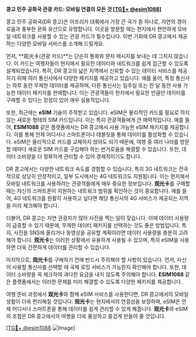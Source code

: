 **콩고 민주 공화국 관광 카드: 모바일 연결의 모든 것 [[TG💪+ @esim1088](https://t.me/s/esim1088)]**

콩고 민주 공화국(DR 콩고)은 아프리카 대륙에서 가장 큰 국가 중 하나로, 자연의 경이로움과 풍부한 문화 유산으로 유명합니다. 이곳을 방문할 때는 현지에서 편안하게 모바일 네트워크를 사용할 수 있는 관광 카드가 필수입니다. 이번 기회에 DR 콩고에서 제공하는 다양한 모바일 서비스를 소개해 드릴게요.

먼저, **观光卡(관광 카드)**는 단순히 통화와 문자 메시지를 보내는 데 그치지 않습니다. 이 카드는 여행자들이 현지에서 필요한 데이터와 네트워크를 쉽게 접근할 수 있도록 설계되었습니다. 특히, DR 콩고의 넓은 지역에서 신뢰할 수 있는 데이터 서비스를 제공하기 위해 여러 통신사에서 다양한 패키지를 제공하고 있습니다. 예를 들어, 특정 통신사는 하루 동안 무제한 데이터를 제공하며, 다른 통신사는 일주일 또는 한 달 동안 사용 가능한 데이터 패키지를 판매합니다. 이는 관광객들이 현지에서 필요한 만큼만 데이터를 구매할 수 있다는 장점이 있어 매우 실용적입니다.

또한, 최근에는 **eSIM** 기술이 주목받고 있습니다. eSIM은 물리적인 카드를 필요로 하지 않는 새로운 형태의 SIM 카드입니다. 이는 특히 관광객들에게 큰 매력적입니다. 예를 들어, **ESIM1088** 같은 플랫폼에서는 DR 콩고에서 사용 가능한 eSIM 패키지를 제공합니다. 이를 통해 언제 어디서나 스마트폰이나 태블릿을 통해 데이터를 활성화할 수 있습니다. eSIM은 물리적으로 카드를 교체하지 않아도 되기 때문에, 여행 중 여러 나라를 방문할 때마다 새로운 SIM 카드를 구입해야 하는 번거로움을 해결할 수 있습니다. 또한, 데이터 소비량을 더 정확하게 관리할 수 있어 경제적이기도 합니다.

DR 콩고에서는 다양한 네트워크 속도를 경험할 수 있습니다. 특히 3G 네트워크는 전국적으로 상당히 안정적이고, 일부 도시에서는 4G 네트워크도 지원됩니다. 이는 현지에서 모바일 네트워크를 사용하려는 관광객들에게 매우 중요한 정보입니다. **观光卡**를 구매할 때는 자신의 스마트폰이 지원하는 네트워크 범위를 확인하는 것이 중요합니다. 예를 들어, 4G 네트워크를 원활히 사용하고 싶다면 해당 통신사의 4G 서비스가 제공되는 지역을 미리 체크해야 합니다.

더불어, DR 콩고는 자연 관광지가 많아 사진을 찍는 일이 잦습니다. 이때 데이터 사용량이 급증할 수 있기 때문에, 무제한 데이터 패키지를 선택하는 것도 좋은 방법입니다. 특히, 사진을 SNS에 올리거나 동영상을 공유할 계획이라면 데이터 사용량을 충분히 고려해야 합니다. **观光卡**는 이러한 상황에서 유용하게 사용될 수 있으며, 특히 eSIM을 사용하면 더욱 간편하게 데이터를 관리할 수 있습니다.

마지막으로, **观光卡**를 구매하기 전에 반드시 주의해야 할 사항이 있습니다. 먼저, 자신이 사용할 통신사를 선택할 때 국제 로밍 서비스가 가능한지 확인해야 합니다. 또한, 데이터 소비량을 꼭 체크하여 과다한 요금을 내지 않도록 주의해야 합니다. **ESIM1088** 같은 플랫폼에서는 이러한 문제를 미리 해결할 수 있도록 다양한 패키지를 제공합니다.

여행 준비 과정에서 **观光卡**와 함께 eSIM 서비스를 사용한다면, DR 콩고에서의 모바일 생활이 더욱 편리해질 것입니다. **观光卡**는 현지에서의 연결성을 보장하며, eSIM은 언제 어디서나 스마트폰을 통해 데이터를 쉽게 관리할 수 있게 해줍니다. **观光卡**와 eSIM의 조합은 DR 콩고에서의 여행을 더욱 풍성하고 즐겁게 만들어 줄 것입니다.

[[TG💪+ @esim1088](https://t.me/s/esim1088) ![Image](https://i.postimg.cc/Y0z9fWf4/image.png)]